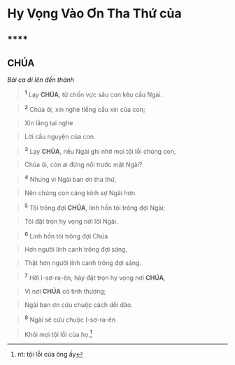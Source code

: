 # Hy Vọng Vào Ơn Tha Thứ của

## ****

## CHÚA
*Bài ca đi lên đền thánh*

> <sup><b>1</b></sup> Lạy **CHÚA**, từ chốn vực sâu con kêu cầu Ngài.
>


> <sup><b>2</b></sup> Chúa ôi, xin nghe tiếng cầu xin của con;
>


> Xin lắng tai nghe
>


> Lời cầu nguyện của con.
>


> <sup><b>3</b></sup> Lạy **CHÚA**, nếu Ngài ghi nhớ mọi tội lỗi chúng con,
>


> Chúa ôi, còn ai đứng nổi trước mặt Ngài?
>


> <sup><b>4</b></sup> Nhưng vì Ngài ban ơn tha thứ,
>


> Nên chúng con càng kính sợ Ngài hơn.
>


> <sup><b>5</b></sup> Tôi trông đợi **CHÚA**, linh hồn tôi trông đợi Ngài;
>


> Tôi đặt trọn hy vọng nơi lời Ngài.
>


> <sup><b>6</b></sup> Linh hồn tôi trông đợi Chúa
>


> Hơn người lính canh trông đợi sáng,
>


> Thật hơn người lính canh trông đợi sáng.
>


> <sup><b>7</b></sup> Hỡi I-sơ-ra-ên, hãy đặt trọn hy vọng nơi **CHÚA**,
>


> Vì nơi **CHÚA** có tình thương;
>


> Ngài ban ơn cứu chuộc cách dồi dào.
>


> <sup><b>8</b></sup> Ngài sẽ cứu chuộc I-sơ-ra-ên
>


> Khỏi mọi tội lỗi của họ.[^1]
>

[^1]: nt: tội lỗi của ông ấy